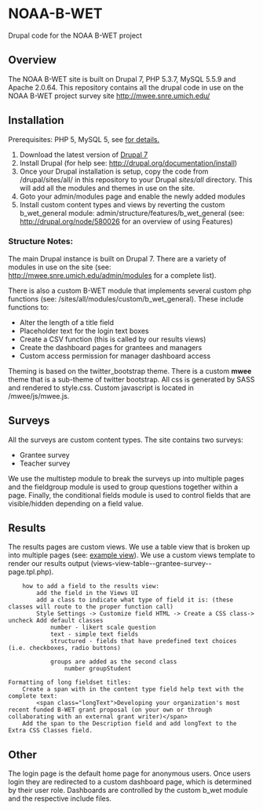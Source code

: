 NOAA-B-WET
==========

Drupal code for the NOAA B-WET project

Overview
--------

The NOAA B-WET site is built on Drupal 7, PHP 5.3.7, MySQL 5.5.9 and Apache 2.0.64. This repository contains all the drupal code in use on the NOAA B-WET project survey site <a herf="http://mwee.snre.umich.edu/">http://mwee.snre.umich.edu/</a>

Installation
------------
Prerequisites: PHP 5, MySQL 5, see <a href="http://drupal.org/requirements">for details.</a>
1. Download the latest version of <a href="http://drupal.org/start">Drupal 7</a>
2. Install Drupal (for help see: <a href="http://drupal.org/documentation/install">http://drupal.org/documentation/install</a>)
3. Once your Drupal installation is setup, copy the code from /drupal/sites/all/ in this repository to your Drupal _sites/all_ directory. This will add all the modules and themes in use on the site.
4. Goto your admin/modules page and enable the newly added modules
5. Install custom content types and views by reverting the custom b_wet_general module: admin/structure/features/b_wet_general (see: <a href="http://drupal.org/node/580026">http://drupal.org/node/580026</a> for an overview of using Features)

### Structure Notes:
The main Drupal instance is built on Drupal 7. There are a variety of modules in use on the site (see: <a href="http://mwee.snre.umich.edu/admin/modules">http://mwee.snre.umich.edu/admin/modules</a> for a complete list). 

There is also a custom B-WET module that implements several custom php functions (see: /sites/all/modules/custom/b_wet_general). These include functions to:
* Alter the length of a title field
* Placeholder text for the login text boxes
* Create a CSV function (this is called by our results views)
* Create the dashboard pages for grantees and managers
* Custom access permission for manager dashboard access

Theming is based on the twitter_bootstrap theme. There is a custom __mwee__ theme that is a sub-theme of twitter bootstrap. All css is generated by SASS and rendered to style.css. Custom javascript is located in /mwee/js/mwee.js.

Surveys
-------

All the surveys are custom content types. The site contains two surveys:
* Grantee survey
* Teacher survey
	
We use the multistep module to break the surveys up into multiple pages and the fieldgroup module is used to group questions together within a page. Finally, the conditional fields module is used to control fields that are visible/hidden depending on a field value. 

Results
-------
The results pages are custom views. We use a table view that is broken up into multiple pages (see: <a href="http://mwee.snre.umich.edu/admin/structure/views/view/grantee_survey/edit/page_3">example view</a>). We use a custom views template to render our results output (views-view-table--grantee-survey--page.tpl.php).

		how to add a field to the results view:
			add the field in the Views UI
			add a class to indicate what type of field it is: (these classes will route to the proper function call)
			Style Settings -> Customize field HTML -> Create a CSS class-> uncheck Add default classes
				number - likert scale question
				text - simple text fields
				structured - fields that have predefined text choices (i.e. checkboxes, radio buttons)

				groups are added as the second class
					number groupStudent

	Formatting of long fieldset titles:
		Create a span with in the content type field help text with the complete text:
			<span class="longText">Developing your organization's most recent funded B-WET grant proposal (on your own or through collaborating with an external grant writer)</span>
		Add the span to the Description field and add longText to the Extra CSS Classes field.

Other
-------
The login page is the default home page for anonymous users. Once users login they are redirected to a custom dashboard page, which is determined by their user role. Dashboards are controlled by the custom b_wet module and the respective include files.



